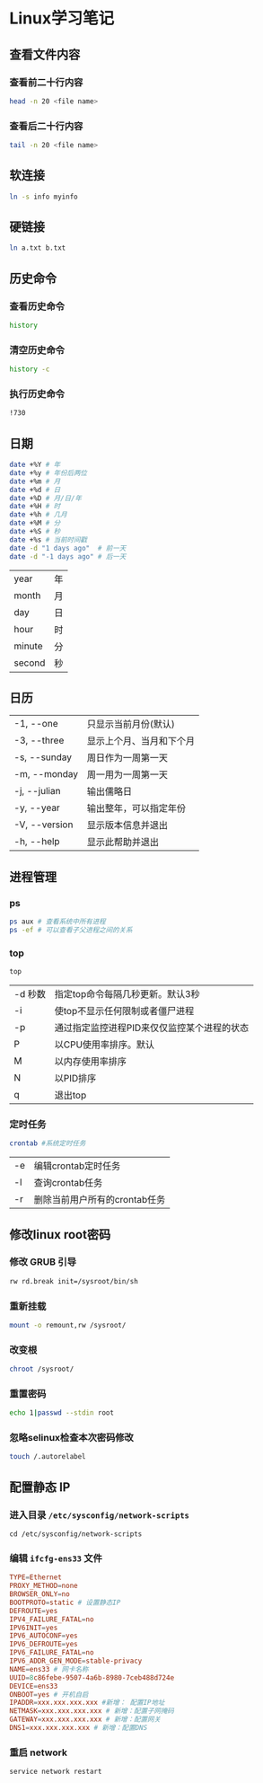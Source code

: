 # Linux学习笔记

## 查看文件内容

### 查看前二十行内容

```bash
head -n 20 <file name>
```

### 查看后二十行内容

```bash
tail -n 20 <file name>
```

## 软连接

```bash
ln -s info myinfo
```

## 硬链接

```bash
ln a.txt b.txt
```

## 历史命令

### 查看历史命令

```bash
history
```

### 清空历史命令

```bash
history -c
```

### 执行历史命令

```bash
!730
```

## 日期

```bash
date +%Y # 年
date +%y # 年份后两位
date +%m # 月
date +%d # 日
date +%D # 月/日/年
date +%H # 时
date +%h # 几月
date +%M # 分
date +%S # 秒
date +%s # 当前时间戳
date -d "1 days ago"  # 前一天
date -d "-1 days ago" # 后一天
```

|        |     |
| ------ | --- |
| year   | 年  |
| month  | 月  |
| day    | 日  |
| hour   | 时  |
| minute | 分  |
| second | 秒  |

## 日历

|               |                          |
| ------------- | ------------------------ |
| -1, --one     | 只显示当前月份(默认)     |
| -3, --three   | 显示上个月、当月和下个月 |
| -s, --sunday  | 周日作为一周第一天       |
| -m, --monday  | 周一用为一周第一天       |
| -j, --julian  | 输出儒略日               |
| -y, --year    | 输出整年，可以指定年份   |
| -V, --version | 显示版本信息并退出       |
| -h, --help    | 显示此帮助并退出         |

## 进程管理

### ps

```bash
ps aux # 查看系统中所有进程
ps -ef # 可以查看子父进程之间的关系
```

### top

```bash
top
```

|         |                                             |
| ------- | ------------------------------------------- |
| -d 秒数 | 指定top命令每隔几秒更新。默认3秒            |
| -i      | 使top不显示任何限制或者僵尸进程             |
| -p      | 通过指定监控进程PID来仅仅监控某个进程的状态 |
| P       | 以CPU使用率排序。默认                       |
| M       | 以内存使用率排序                            |
| N       | 以PID排序                                   |
| q       | 退出top                                     |

### 定时任务

```bash
crontab #系统定时任务
```

|     |                               |
| --- | ----------------------------- |
| -e  | 编辑crontab定时任务           |
| -l  | 查询crontab任务               |
| -r  | 删除当前用户所有的crontab任务 |

## 修改linux root密码

### 修改 GRUB 引导

```bash
rw rd.break init=/sysroot/bin/sh

```

### 重新挂载

```bash
mount -o remount,rw /sysroot/
```

### 改变根

```bash
chroot /sysroot/
```

### 重置密码

```bash
echo 1|passwd --stdin root
```

### 忽略selinux检查本次密码修改

```bash
touch /.autorelabel
```

## 配置静态 IP

### 进入目录 `/etc/sysconfig/network-scripts`

```shell
cd /etc/sysconfig/network-scripts
```

### 编辑 `ifcfg-ens33` 文件

```conf
TYPE=Ethernet
PROXY_METHOD=none
BROWSER_ONLY=no
BOOTPROTO=static # 设置静态IP
DEFROUTE=yes
IPV4_FAILURE_FATAL=no
IPV6INIT=yes
IPV6_AUTOCONF=yes
IPV6_DEFROUTE=yes
IPV6_FAILURE_FATAL=no
IPV6_ADDR_GEN_MODE=stable-privacy
NAME=ens33 # 网卡名称
UUID=8c86febe-9507-4a6b-8980-7ceb488d724e
DEVICE=ens33
ONBOOT=yes # 开机自启
IPADDR=xxx.xxx.xxx.xxx #新增： 配置IP地址
NETMASK=xxx.xxx.xxx.xxx # 新增：配置子网掩码
GATEWAY=xxx.xxx.xxx.xxx # 新增：配置网关
DNS1=xxx.xxx.xxx.xxx # 新增：配置DNS
```

### 重启 network

```shell
service network restart
```
